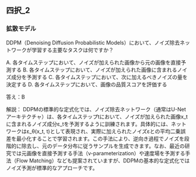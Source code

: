 ## 四択_2
### 拡散モデル
DDPM（Denoising Diffusion Probabilistic Models）において、ノイズ除去ネットワークが学習する主要なタスクは何ですか？

A. 各タイムステップにおいて、ノイズが加えられた画像から元の画像を直接予測する
B. 各タイムステップにおいて、ノイズが加えられた画像に含まれるノイズ成分を予測する
C. 各タイムステップにおいて、次に加えるべきノイズの量を決定する
D. 各タイムステップにおいて、画像の品質スコアを評価する

答え：B

解説：
DDPMの標準的な定式化では、ノイズ除去ネットワーク（通常はU-Netアーキテクチャ）は、各タイムステップtにおいて、ノイズが加えられた画像x_tに含まれるノイズ成分ε_tを予測するように訓練されます。具体的には、ネットワークはε_θ(x_t, t)として表現され、実際に加えられたノイズεとの平均二乗誤差を最小化することで学習されます。この手法により、逆向き過程でノイズを段階的に除去し、元のデータ分布に従うサンプルを生成できます。なお、最近の研究では元画像を直接予測する手法（v-parameterization）や速度場を予測する手法（Flow Matching）なども提案されていますが、DDPMの基本的な定式化ではノイズ予測が標準的なアプローチです。 